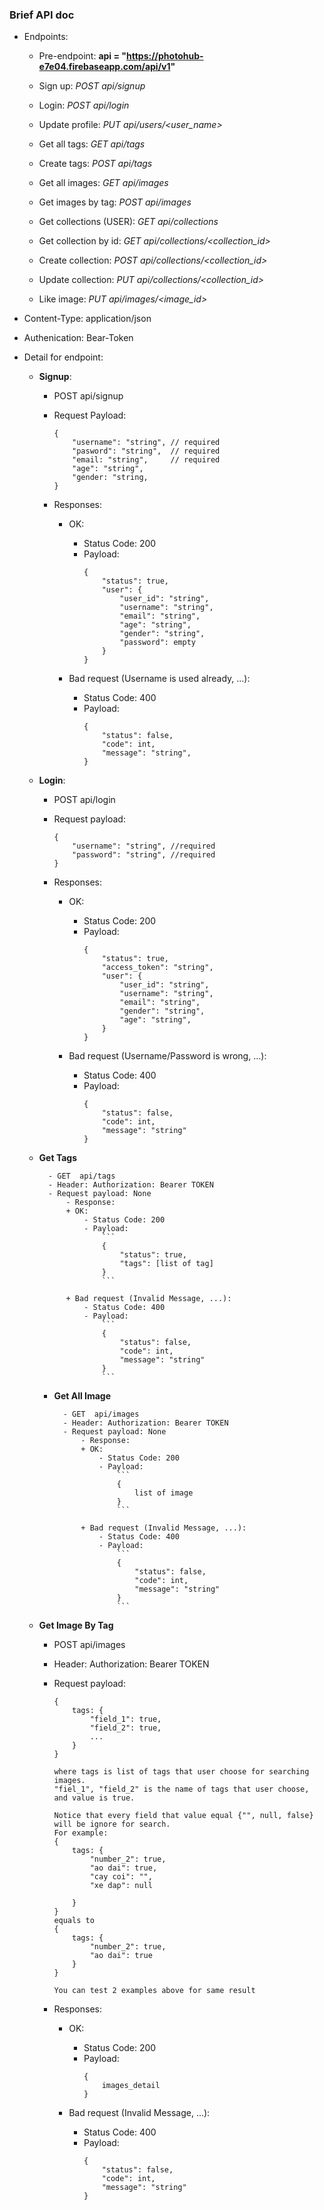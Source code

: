 ### Brief API doc

+ Endpoints:
    + Pre-endpoint: **api = "https://photohub-e7e04.firebaseapp.com/api/v1"**

    + Sign up:
         *POST  api/signup*

    + Login:
         *POST  api/login*

    + Update profile:
         *PUT   api/users/<user_name>*
    
    + Get all tags:
         *GET   api/tags*
         
    + Create tags:
         *POST api/tags*
    
    + Get all images:
         *GET   api/images*
    
    + Get images by tag:
         *POST   api/images*

    + Get collections (USER):
         *GET   api/collections*

    + Get collection by id:
         *GET   api/collections/<collection_id>*
    
    + Create collection:
         *POST  api/collections/<collection_id>*

    + Update collection:
         *PUT   api/collections/<collection_id>*

    + Like image:
         *PUT   api/images/<image_id>*

+ Content-Type: application/json

+ Authenication: Bear-Token

+ Detail for endpoint:

    + **Signup**:

        - POST api/signup
        - Request Payload:
            ```
            {
                "username": "string", // required
                "pasword": "string",  // required
                "email: "string",     // required
                "age": "string",
                "gender: "string,
            }
            ```

        - Responses:
            + OK:
                - Status Code: 200
                - Payload:
                    ```
                    {
                        "status": true,
                        "user": {
                            "user_id": "string",
                            "username": "string",
                            "email": "string",
                            "age": "string",
                            "gender": "string",
                            "password": empty
                        }
                    }
                    ```  

            + Bad request (Username is used already, ...): 
                - Status Code: 400
                - Payload:
                    ```
                    {
                        "status": false,
                        "code": int,
                        "message": "string",
                    }
                    ```

    + **Login**:

        - POST  api/login
        - Request payload:
            ```
            {
                "username": "string", //required
                "password": "string", //required
            }
            ```      

        - Responses:
            + OK:
                - Status Code: 200
                - Payload:
                    ```
                    {
                        "status": true,
                        "access_token": "string",
                        "user": {
                            "user_id": "string",
                            "username": "string",
                            "email": "string",
                            "gender": "string",
                            "age": "string",
                        }
                    }
                    ```

            + Bad request (Username/Password is wrong, ...):
                - Status Code: 400
                - Payload:
                    ```
                    {
                        "status": false,
                        "code": int,
                        "message": "string"
                    }
                    ```

    + **Get Tags**
    
            - GET  api/tags
            - Header: Authorization: Bearer TOKEN
            - Request payload: None
                - Response:
                + OK:
                    - Status Code: 200
                    - Payload:
                        ```
                        {
                            "status": true,
                            "tags": [list of tag] 
                        }
                        ```
    
                + Bad request (Invalid Message, ...):
                    - Status Code: 400
                    - Payload:
                        ```
                        {
                            "status": false,
                            "code": int,
                            "message": "string"
                        }
                        ```
        + **Get All Image**
        
                - GET  api/images
                - Header: Authorization: Bearer TOKEN
                - Request payload: None
                    - Response:
                    + OK:
                        - Status Code: 200
                        - Payload:
                            ```
                            {
                                list of image
                            }
                            ```
        
                    + Bad request (Invalid Message, ...):
                        - Status Code: 400
                        - Payload:
                            ```
                            {
                                "status": false,
                                "code": int,
                                "message": "string"
                            }
                            ```
                       
    + **Get Image By Tag**

        - POST  api/images
        - Header: Authorization: Bearer TOKEN
        - Request payload:
            ```
            {
                tags: {
                    "field_1": true,
                    "field_2": true,
                    ...
                }
            }
            
            where tags is list of tags that user choose for searching images.
            "fiel_1", "field_2" is the name of tags that user choose, and value is true.

            Notice that every field that value equal {"", null, false} will be ignore for search.
            For example:
            {
                tags: {
                    "number_2": true,
                    "ao dai": true,
                    "cay coi": "",
                    "xe dap": null

                }
            }
            equals to
            {
                tags: {
                    "number_2": true,
                    "ao dai": true
                }
            }

            You can test 2 examples above for same result

            ```      

        - Responses:
            + OK:
                - Status Code: 200
                - Payload:
                    ```
                    {
                        images_detail
                    }
                    ```

            + Bad request (Invalid Message, ...):
                - Status Code: 400
                - Payload:
                    ```
                    {
                        "status": false,
                        "code": int,
                        "message": "string"
                    }
                    ```
        